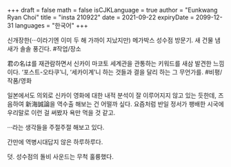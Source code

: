 +++
draft = false
math = false
isCJKLanguage = true
author = "Eunkwang Ryan Choi"
title = "insta 210922"
date = 2021-09-22
expiryDate = 2099-12-31
languages = "한국어"
+++

신개장한(···이라기엔 이미 두 해 가까이 지났지만) 메가박스 성수점 방문기. 새 건물 냄새가 솔솔 풍긴다. #작업/장소

君の名は를 재관람하면서 신카이 마코토 세계관을 관통하는 키워드를 새삼 발견한 느낌이다. ‘포스트-오타쿠’니, ‘세카이계’니 하는 것들과 결을 달리 하는 그 무언가를. #비평/작품/영화

일본에서도 의외로 신카이 영화에 대한 내적 분석이 잘 이루어지지 않고 있는 듯한데, 즈음하여 新海誠論을 역수출 해보는 건 어떨까 싶다. 요즘처럼 반일 정서가 팽배한 시국에 우리말로 이런 걸 써봤자 욕만 먹을 것 같고.

···라는 생각들을 주절주절 해보고 있다.

간만에 역병시대답지 않은 하루하루다. 

덧. 성수점의 돌비 사운드는 무척 훌륭했다. 